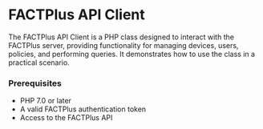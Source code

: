 # FACTPlus API Client

The FACTPlus API Client is a PHP class designed to interact with the FACTPlus server, providing functionality for managing devices, users, policies, and performing queries. It demonstrates how to use the class in a practical scenario.

### Prerequisites

- PHP 7.0 or later
- A valid FACTPlus authentication token
- Access to the FACTPlus API